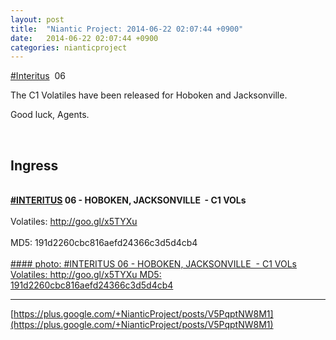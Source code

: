 ```yaml
---
layout: post
title:  "Niantic Project: 2014-06-22 02:07:44 +0900"
date:   2014-06-22 02:07:44 +0900
categories: nianticproject
---
```

[#Interitus](https://plus.google.com/s/%23Interitus "")  06

The C1 Volatiles have been released for Hoboken and Jacksonville.

Good luck, Agents.<div class="shared"><br /><h2>Ingress</h2><br /><b><a rel="nofollow" class="ot-hashtag" href="https://plus.google.com/s/%23INTERITUS">#INTERITUS</a></b><b> 06 - HOBOKEN, JACKSONVILLE  - C1 VOLs</b><br /><br />Volatiles: <a href="http://goo.gl/x5TYXu" class="ot-anchor">http://goo.gl/x5TYXu</a><br /><br />MD5: 191d2260cbc816aefd24366c3d5d4cb4<br /><br /></div>
[#### photo: #INTERITUS 06 - HOBOKEN, JACKSONVILLE  - C1 VOLs
Volatiles: http://goo.gl/x5TYXu
MD5: 191d2260cbc816aefd24366c3d5d4cb4](https://lh5.googleusercontent.com/-XVzVXgiGWzQ/U6W50QnawjI/AAAAAAAA1eg/9qkGXyR5GLE/w726-h841/ENL_FL.jpg "")
- - -
[https://plus.google.com/+NianticProject/posts/V5PqptNW8M1](https://plus.google.com/+NianticProject/posts/V5PqptNW8M1)
